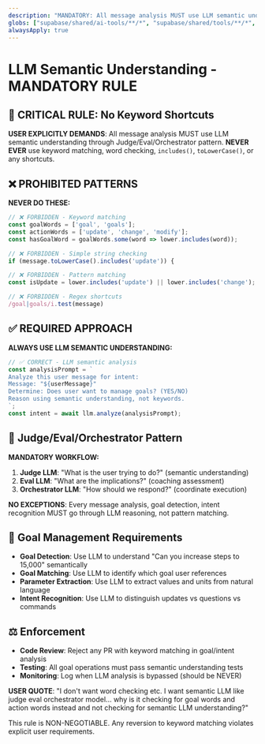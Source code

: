 ```yaml
---
description: "MANDATORY: All message analysis MUST use LLM semantic understanding - NO keyword matching"
globs: ["supabase/shared/ai-tools/**/*", "supabase/shared/tools/**/*", "supabase/functions/**/*"]
alwaysApply: true
---
```


# LLM Semantic Understanding - MANDATORY RULE

## 🚨 CRITICAL RULE: No Keyword Shortcuts

**USER EXPLICITLY DEMANDS**: All message analysis MUST use LLM semantic understanding through Judge/Eval/Orchestrator pattern. **NEVER EVER** use keyword matching, word checking, `includes()`, `toLowerCase()`, or any shortcuts.

## ❌ PROHIBITED PATTERNS

**NEVER DO THESE:**
```typescript
// ❌ FORBIDDEN - Keyword matching
const goalWords = ['goal', 'goals'];
const actionWords = ['update', 'change', 'modify'];
const hasGoalWord = goalWords.some(word => lower.includes(word));

// ❌ FORBIDDEN - Simple string checking  
if (message.toLowerCase().includes('update')) {

// ❌ FORBIDDEN - Pattern matching
const isUpdate = lower.includes('update') || lower.includes('change');

// ❌ FORBIDDEN - Regex shortcuts
/goal|goals/i.test(message)
```

## ✅ REQUIRED APPROACH

**ALWAYS USE LLM SEMANTIC UNDERSTANDING:**
```typescript
// ✅ CORRECT - LLM semantic analysis
const analysisPrompt = `
Analyze this user message for intent:
Message: "${userMessage}"
Determine: Does user want to manage goals? (YES/NO)
Reason using semantic understanding, not keywords.
`;
const intent = await llm.analyze(analysisPrompt);
```

## 🧠 Judge/Eval/Orchestrator Pattern

**MANDATORY WORKFLOW:**
1. **Judge LLM**: "What is the user trying to do?" (semantic understanding)
2. **Eval LLM**: "What are the implications?" (coaching assessment)  
3. **Orchestrator LLM**: "How should we respond?" (coordinate execution)

**NO EXCEPTIONS**: Every message analysis, goal detection, intent recognition MUST go through LLM reasoning, not pattern matching.

## 🎯 Goal Management Requirements

- **Goal Detection**: Use LLM to understand "Can you increase steps to 15,000" semantically
- **Goal Matching**: Use LLM to identify which goal user references  
- **Parameter Extraction**: Use LLM to extract values and units from natural language
- **Intent Recognition**: Use LLM to distinguish updates vs questions vs commands

## ⚖️ Enforcement

- **Code Review**: Reject any PR with keyword matching in goal/intent analysis
- **Testing**: All goal operations must pass semantic understanding tests
- **Monitoring**: Log when LLM analysis is bypassed (should be NEVER)

**USER QUOTE**: "I don't want word checking etc. I want semantic LLM like judge eval orchestrator model... why is it checking for goal words and action words instead and not checking for semantic LLM understanding?"

This rule is NON-NEGOTIABLE. Any reversion to keyword matching violates explicit user requirements. 